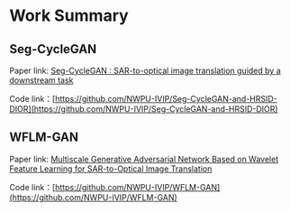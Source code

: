 # Work Summary
## Seg-CycleGAN
Paper link: [Seg-CycleGAN : SAR-to-optical image translation  guided by a downstream task](https://ieeexplore.ieee.org/abstract/document/10872937)

Code link：[https://github.com/NWPU-IVIP/Seg-CycleGAN-and-HRSID-DIOR](https://github.com/NWPU-IVIP/Seg-CycleGAN-and-HRSID-DIOR)



## WFLM-GAN
Paper link: [Multiscale Generative Adversarial Network Based on Wavelet Feature Learning for SAR-to-Optical Image Translation](https://ieeexplore.ieee.org/abstract/document/9912365)

Code link：[https://github.com/NWPU-IVIP/WFLM-GAN](https://github.com/NWPU-IVIP/WFLM-GAN)
